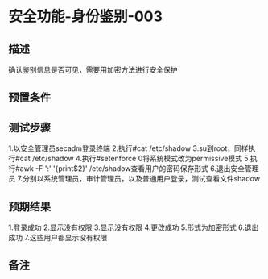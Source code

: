 # 安全功能-身份鉴别-003

## 描述

确认鉴别信息是否可见，需要用加密方法进行安全保护

## 预置条件

## 测试步骤

1.以安全管理员secadm登录终端
2.执行#cat /etc/shadow
3.su到root，同样执行#cat  /etc/shadow
4.执行#setenforce 0将系统模式改为permissive模式
5.执行#awk -F ':' '{print$2}' /etc/shadow查看用户的密码保存形式
6.退出安全管理员
7.分别以系统管理员，审计管理员，以及普通用户登录，测试查看文件shadow

## 预期结果

1.登录成功
2.显示没有权限
3.显示没有权限
4.更改成功
5.形式为加密形式
6.退出成功
7.这些用户都显示没有权限

## 备注